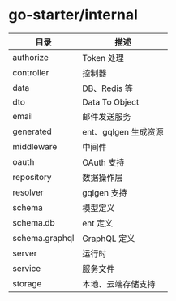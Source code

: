 # go-starter/internal

| 目录           | 描述                 |
| -------------- | -------------------- |
| authorize      | Token 处理           |
| controller     | 控制器               |
| data           | DB、Redis 等         |
| dto            | Data To Object       |
| email          | 邮件发送服务         |
| generated      | ent、gqlgen 生成资源 |
| middleware     | 中间件               |
| oauth          | OAuth 支持           |
| repository     | 数据操作层           |
| resolver       | gqlgen 支持          |
| schema         | 模型定义             |
| schema.db      | ent 定义             |
| schema.graphql | GraphQL 定义         |
| server         | 运行时               |
| service        | 服务文件             |
| storage        | 本地、云端存储支持   |

